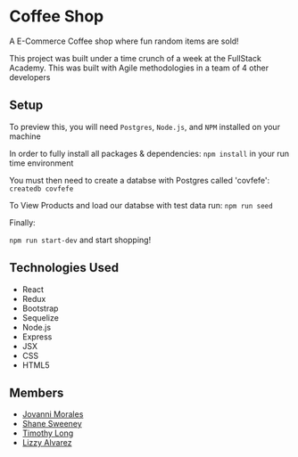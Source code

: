# Coffee Shop

A E-Commerce Coffee shop where fun random items are sold!

This project was built under a time crunch of a week at the FullStack Academy. This was built with Agile methodologies in a team of 4 other developers


## Setup

To preview this, you will need `Postgres`, `Node.js`, and `NPM` installed on your machine

In order to fully install all packages & dependencies:
`npm install` in your run time environment

You must then need to create a databse with Postgres called 'covfefe':
`createdb covfefe`

To View Products and load our databse with test data run:
`npm run seed`

Finally:

`npm run start-dev` and start shopping!

## Technologies Used

* React 
* Redux 
* Bootstrap
* Sequelize 
* Node.js 
* Express 
* JSX
* CSS
* HTML5

## Members
* [Jovanni Morales](https://www.linkedin.com/in/jovanni-morales/)
* [Shane Sweeney](https://www.linkedin.com/in/shanesween/)
* [Timothy Long](https://www.linkedin.com/in/timothyleelong/)
* [Lizzy Alvarez](https://www.linkedin.com/in/elizabethalvarezdev/)
